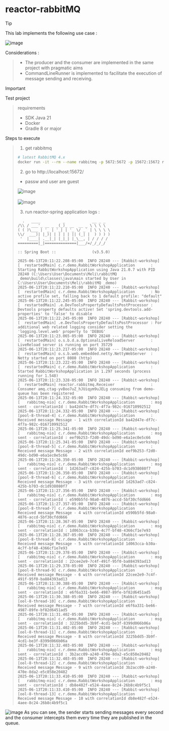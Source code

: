 # reactor-rabbitMQ

> [!TIP]
> This lab implements the following use case :
> >
> ![image](https://github.com/user-attachments/assets/91ebb17c-efe2-4093-ae8d-4af7b894e8e0)
> >
> Considerations :
> > * The producer and the consumer are implemented in the same project with pragmatic aims
> > * CommandLineRunner is implemented to facilitate the execution of message sending and receiving.

> [!IMPORTANT]
> Test project
>  > requirements
>  > * SDK Java 21
>  > * Docker
>  > * Gradle 8 or major
>  >
> Steps to execute
> > 1. get rabbitmq
> > ```bash
> > # latest RabbitMQ 4.x
> > docker run -it --rm --name rabbitmq -p 5672:5672 -p 15672:15672 rabbitmq:4-management
> > ```
> > 2. go to http://localhost:15672/
> > * passw and user are guest
> > 
> > ![image](https://github.com/user-attachments/assets/2850d5da-5fc5-4296-98d1-709eb4731356)
> >  <br><br>
> > ![image](https://github.com/user-attachments/assets/19cc97fc-44e1-4dc5-a096-2a16be247d44)
> > 
> > 3. run reactor-spring application
> > logs :
> > ```text
> >   .   ____          _            __ _ _
> > /\\ / ___'_ __ _ _(_)_ __  __ _ \ \ \ \
> >( ( )\___ | '_ | '_| | '_ \/ _` | \ \ \ \
> > \\/  ___)| |_)| | | | | || (_| |  ) ) ) )
> >  '  |____| .__|_| |_|_| |_\__, | / / / /
> > =========|_|==============|___/=/_/_/_/
> >
> > :: Spring Boot ::                (v3.5.0)
> >
> >2025-06-13T20:11:22.208-05:00  INFO 28240 --- [Rabbit-workshop] [  restartedMain] c.r.demo.RabbitWorkshopApplication       : Starting RabbitWorkshopApplication using Java 21.0.7 with PID 28240 (C:\Users\User\Documents\Meli\rabbitMQ _demo\build\classes\java\main started by User in C:\Users\User\Documents\Meli\rabbitMQ _demo)
> >2025-06-13T20:11:22.210-05:00  INFO 28240 --- [Rabbit-workshop] [  restartedMain] c.r.demo.RabbitWorkshopApplication       : No active profile set, falling back to 1 default profile: "default"
> >2025-06-13T20:11:22.245-05:00  INFO 28240 --- [Rabbit-workshop] [  restartedMain] .e.DevToolsPropertyDefaultsPostProcessor : Devtools property defaults active! Set 'spring.devtools.add-properties' to 'false' to disable
> >2025-06-13T20:11:22.245-05:00  INFO 28240 --- [Rabbit-workshop] [  restartedMain] .e.DevToolsPropertyDefaultsPostProcessor : For additional web related logging consider setting the 'logging.level.web' property to 'DEBUG'
> >2025-06-13T20:11:23.065-05:00  INFO 28240 --- [Rabbit-workshop] [  restartedMain] o.s.b.d.a.OptionalLiveReloadServer       : LiveReload server is running on port 35729
> >2025-06-13T20:11:23.217-05:00  INFO 28240 --- [Rabbit-workshop] [  restartedMain] o.s.b.web.embedded.netty.NettyWebServer  : Netty started on port 8080 (http)
> >2025-06-13T20:11:23.222-05:00  INFO 28240 --- [Rabbit-workshop] [  restartedMain] c.r.demo.RabbitWorkshopApplication       : Started RabbitWorkshopApplication in 1.297 seconds (process running for 1.548)
> >2025-06-13T20:11:23.328-05:00  INFO 28240 --- [Rabbit-workshop] [  restartedMain] reactor.rabbitmq.Receiver                : Consumer amq.ctag-yvBoo7uZ_hJUiqym9uJELg consuming from demo-queue has been registered
> >2025-06-13T20:11:24.332-05:00  INFO 28240 --- [Rabbit-workshop] [   rabbitmq-nio] c.r.demo.RabbitWorkshopApplication       : msg sent - correlationId : ba42d47e-df7c-4f7a-982c-016710992512
> >2025-06-13T20:11:24.332-05:00  INFO 28240 --- [Rabbit-workshop] [pool-8-thread-4] c.r.demo.RabbitWorkshopApplication       : Received message Message - 1 with correlationId ba42d47e-df7c-4f7a-982c-016710992512
> >2025-06-13T20:11:25.341-05:00  INFO 28240 --- [Rabbit-workshop] [   rabbitmq-nio] c.r.demo.RabbitWorkshopApplication       : msg sent - correlationId : eef9b253-f2d0-49dc-bd90-e6a1ec0e5c66
> >2025-06-13T20:11:25.341-05:00  INFO 28240 --- [Rabbit-workshop] [pool-8-thread-5] c.r.demo.RabbitWorkshopApplication       : Received message Message - 2 with correlationId eef9b253-f2d0-49dc-bd90-e6a1ec0e5c66
> >2025-06-13T20:11:26.350-05:00  INFO 28240 --- [Rabbit-workshop] [   rabbitmq-nio] c.r.demo.RabbitWorkshopApplication       : msg sent - correlationId : 1d263ad7-c824-425b-b703-dc1d938080f7
> >2025-06-13T20:11:26.350-05:00  INFO 28240 --- [Rabbit-workshop] [pool-8-thread-6] c.r.demo.RabbitWorkshopApplication       : Received message Message - 3 with correlationId 1d263ad7-c824-425b-b703-dc1d938080f7
> >2025-06-13T20:11:27.356-05:00  INFO 28240 --- [Rabbit-workshop] [   rabbitmq-nio] c.r.demo.RabbitWorkshopApplication       : msg sent - correlationId : e590b5fd-98a0-4876-accd-5bf30cfdd666
> >2025-06-13T20:11:27.357-05:00  INFO 28240 --- [Rabbit-workshop] [pool-8-thread-7] c.r.demo.RabbitWorkshopApplication       : Received message Message - 4 with correlationId e590b5fd-98a0-4876-accd-5bf30cfdd666
> >2025-06-13T20:11:28.367-05:00  INFO 28240 --- [Rabbit-workshop] [   rabbitmq-nio] c.r.demo.RabbitWorkshopApplication       : msg sent - correlationId : 1d063cca-b30a-4c7f-bf48-4366cf1e7e93
> >2025-06-13T20:11:28.367-05:00  INFO 28240 --- [Rabbit-workshop] [pool-8-thread-8] c.r.demo.RabbitWorkshopApplication       : Received message Message - 5 with correlationId 1d063cca-b30a-4c7f-bf48-4366cf1e7e93
> >2025-06-13T20:11:29.378-05:00  INFO 28240 --- [Rabbit-workshop] [   rabbitmq-nio] c.r.demo.RabbitWorkshopApplication       : msg sent - correlationId : 22cee2e9-7c4f-491f-95f0-ba884393ad13
> >2025-06-13T20:11:29.378-05:00  INFO 28240 --- [Rabbit-workshop] [pool-8-thread-9] c.r.demo.RabbitWorkshopApplication       : Received message Message - 6 with correlationId 22cee2e9-7c4f-491f-95f0-ba884393ad13
> >2025-06-13T20:11:30.388-05:00  INFO 28240 --- [Rabbit-workshop] [   rabbitmq-nio] c.r.demo.RabbitWorkshopApplication       : msg sent - correlationId : e6f6a331-be66-4987-89fe-bf82d6451ad5
> >2025-06-13T20:11:30.388-05:00  INFO 28240 --- [Rabbit-workshop] [ool-8-thread-10] c.r.demo.RabbitWorkshopApplication       : Received message Message - 7 with correlationId e6f6a331-be66-4987-89fe-bf82d6451ad5
> >2025-06-13T20:11:31.402-05:00  INFO 28240 --- [Rabbit-workshop] [   rabbitmq-nio] c.r.demo.RabbitWorkshopApplication       : msg sent - correlationId : 3225bdd5-3b9f-4cd1-be3f-8399d066b06a
> >2025-06-13T20:11:31.402-05:00  INFO 28240 --- [Rabbit-workshop] [ool-8-thread-11] c.r.demo.RabbitWorkshopApplication       : Received message Message - 8 with correlationId 3225bdd5-3b9f-4cd1-be3f-8399d066b06a
> >2025-06-13T20:11:32.403-05:00  INFO 28240 --- [Rabbit-workshop] [   rabbitmq-nio] c.r.demo.RabbitWorkshopApplication       : msg sent - correlationId : 3b2acc09-a240-470e-8da2-e5c858e20482
> >2025-06-13T20:11:32.403-05:00  INFO 28240 --- [Rabbit-workshop] [ool-8-thread-12] c.r.demo.RabbitWorkshopApplication       : Received message Message - 9 with correlationId 3b2acc09-a240-470e-8da2-e5c858e20482
> >2025-06-13T20:11:33.410-05:00  INFO 28240 --- [Rabbit-workshop] [   rabbitmq-nio] c.r.demo.RabbitWorkshopApplication       : msg sent - correlationId : db8e482f-e524-4aee-8c24-26b8c4b9f5c1
> >2025-06-13T20:11:33.410-05:00  INFO 28240 --- [Rabbit-workshop] [ool-8-thread-13] c.r.demo.RabbitWorkshopApplication       : Received message Message - 10 with correlationId db8e482f-e524-4aee-8c24-26b8c4b9f5c1
> >
>  ![image](https://github.com/user-attachments/assets/ed5dc5ff-d7ea-42d8-9079-0bf2ab671dc7)
> As you can see, the sender starts sending messages every second and the consumer intercepts them every time they are published in the queue.
